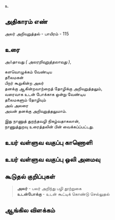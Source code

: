 உ


## அதிகாரம் எண்

அலர் அறிவுறுத்தல் - பாயிரம் - 115 	
## உரை

அஃதாவது _( அலரறிவுறுத்தலாவது )_,  

களவொழுக்கம் வேண்டிய  
தலைமகன்   
பிறர் கூறுகின்ற அலர்  
தனக்கு ஆகின்றவாற்றைத் தோழிக்கு அறிவுறுத்தலும்,  
வரைவாக உடன் போக்காக ஒன்று வேண்டிய  
தலைமகளும் தோழியும்  
அவ் அலரை  
அவன் தனக்கு அறிவுறுத்தலுமாம்.  

இது நாணுத் துறந்தவழி நிகழ்வதாகலான்,  
நாணுத்துறவு உரைத்தலின் பின் வைக்கப்ப்பட்டது.

## உயர் வள்ளுவ வகுப்பு காணொளி


## உயர் வள்ளுவ வகுப்பு ஒலி அமைவு 


## கூடுதல் குறிப்புகள்

>**அலர்** -  பலர் அறிந்து பழி தூற்றுகை  
>**உடன்போக்கு** -  உடன் கூட்டிக் கொண்டு செல்லுதல் 

## ஆங்கில விளக்கம்

